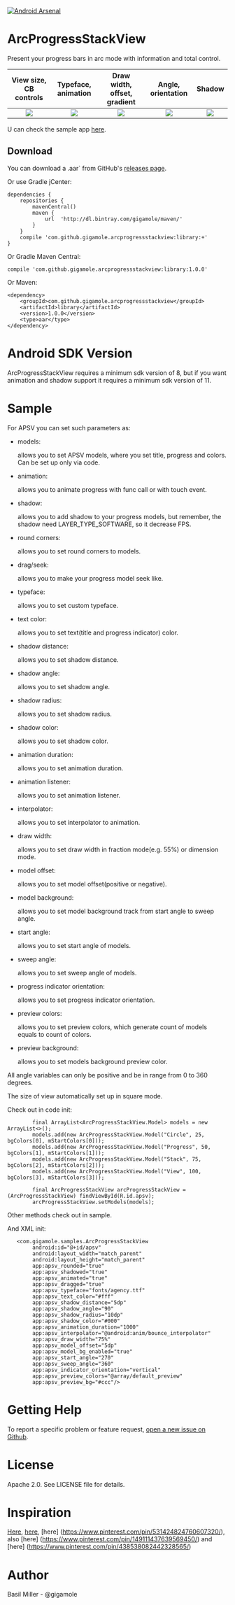 [![Android Arsenal](https://img.shields.io/badge/Android%20Arsenal-ArcProgressStackView-blue.svg?style=flat-square)](http://android-arsenal.com/details/1/3308)

ArcProgressStackView
===================
Present your progress bars in arc mode with information and total control.

View size, CB controls     |Typeface, animation     |Draw width, offset, gradient   |Angle, orientation          |Shadow
:-------------------------:|:-------------------------:|:-------------------------:|:-------------------------:|:-------------------------:
![](https://lh3.googleusercontent.com/-5wahrBgdCTw/VuwHChXS3FI/AAAAAAAACNQ/eqpqhfnN5G0l3EnETDQ_I5qu4kqQYSysA/w327-h551-no/apsv_preview_size_cb.gif)|![](https://lh4.googleusercontent.com/-c6X1XyKY1go/VuwHCkNghpI/AAAAAAAACNQ/x_xtWAytFPkNrbuEDylIGKNR8mh1jW-rg/w323-h552-no/apsv_preview_typeface_animation.gif)|![](https://lh6.googleusercontent.com/-mz_x7ViHvpQ/VuwHCrwvy-I/AAAAAAAACNQ/vShu09gRxDYv1eekjOLDeSKoHMSluph3w/w325-h552-no/apsv_preview_offset.gif)|![](https://lh6.googleusercontent.com/-iuYi_G-OGrc/VuwHCgvlRNI/AAAAAAAACNQ/LNaGspht3gYsAMJfclfF9InQBzTamHj0Q/w325-h552-no/apsv_preview_angle.gif)|![](https://lh6.googleusercontent.com/-ifOq29FoVrE/VuwHCprAWrI/AAAAAAAACNQ/wLdEYiyV2kwd2rQDQf0QSMe-amHIbhogQ/w325-h552-no/apsv_preview_shadow.gif)

U can check the sample app [here](https://github.com/GIGAMOLE/ArcProgressStackView/tree/master/app).

Download
------------

You can download a .aar` from GitHub's [releases page](https://github.com/GIGAMOLE/ArcProgressStackView/releases).

Or use Gradle jCenter:

    dependencies {
        repositories {
            mavenCentral()
            maven {
                url  'http://dl.bintray.com/gigamole/maven/'
            }
        }
        compile 'com.github.gigamole.arcprogressstackview:library:+'
    }

Or Gradle Maven Central:

    compile 'com.github.gigamole.arcprogressstackview:library:1.0.0'

Or Maven:

    <dependency>
	    <groupId>com.github.gigamole.arcprogressstackview</groupId>
	    <artifactId>library</artifactId>
	    <version>1.0.0</version>
	    <type>aar</type>
    </dependency>

Android SDK Version
=========
ArcProgressStackView requires a minimum sdk version of 8, but if you want animation and shadow support it requires a minimum sdk version of 11. 

Sample
========

For APSV you can set such parameters as:
 
 - models:
    
    allows you to set APSV models, where you set title, progress and colors. Can be set up only via code.

 - animation:
    
    allows you to animate progress with func call or with touch event.
 
 - shadow:
 
    allows you to add shadow to your progress models, but remember, the shadow need LAYER_TYPE_SOFTWARE, so it decrease FPS.
   
 - round corners:
 
    allows you to set round corners to models.
    
 - drag/seek:
    
    allows you to make your progress model seek like.

 - typeface:
    
    allows you to set custom typeface.
 
 - text color:
 
    allows you to set text(title and progress indicator) color.
 
 - shadow distance:
 
    allows you to set shadow distance.
    
 - shadow angle:
 
    allows you to set shadow angle.
 
 - shadow radius:
  
     allows you to set shadow radius.
     
 - shadow color:
  
     allows you to set shadow color.

 - animation duration:
  
     allows you to set animation duration.
     
 - animation listener:
  
     allows you to set animation listener.
     
 - interpolator:
  
     allows you to set interpolator to animation.
     
 - draw width:
  
     allows you to set draw width in fraction mode(e.g. 55%) or dimension mode.
     
 - model offset:
  
     allows you to set model offset(positive or negative).
     
 - model background:
  
     allows you to set model background track from start angle to sweep angle.
     
 - start angle:
  
     allows you to set start angle of models.
 
 - sweep angle:
  
     allows you to set sweep angle of models.
     
 - progress indicator orientation:
  
     allows you to set progress indicator orientation.
        
 - preview colors:
  
     allows you to set preview colors, which generate count of models equals to count of colors.
 
 - preview background:
    
    allows you to set models background preview color.

All angle variables can only be positive and be in range from 0 to 360 degrees.

The size of view automatically set up in square mode.

Check out in code init:

            final ArrayList<ArcProgressStackView.Model> models = new ArrayList<>();
            models.add(new ArcProgressStackView.Model("Circle", 25, bgColors[0], mStartColors[0]));
            models.add(new ArcProgressStackView.Model("Progress", 50, bgColors[1], mStartColors[1]));
            models.add(new ArcProgressStackView.Model("Stack", 75, bgColors[2], mStartColors[2]));
            models.add(new ArcProgressStackView.Model("View", 100, bgColors[3], mStartColors[3]));
            
            final ArcProgressStackView arcProgressStackView = (ArcProgressStackView) findViewById(R.id.apsv);
            arcProgressStackView.setModels(models);
            
Other methods check out in sample.

And XML init:

       <com.gigamole.samples.ArcProgressStackView
            android:id="@+id/apsv"
            android:layout_width="match_parent"
            android:layout_height="match_parent"
            app:apsv_rounded="true"
            app:apsv_shadowed="true"
            app:apsv_animated="true"
            app:apsv_dragged="true"
            app:apsv_typeface="fonts/agency.ttf"
            app:apsv_text_color="#fff"
            app:apsv_shadow_distance="5dp"
            app:apsv_shadow_angle="90"
            app:apsv_shadow_radius="10dp"
            app:apsv_shadow_color="#000"
            app:apsv_animation_duration="1000"
            app:apsv_interpolator="@android:anim/bounce_interpolator"
            app:apsv_draw_width="75%"
            app:apsv_model_offset="5dp"
            app:apsv_model_bg_enabled="true"
            app:apsv_start_angle="270"
            app:apsv_sweep_angle="360"
            app:apsv_indicator_orientation="vertical"
            app:apsv_preview_colors="@array/default_preview"
            app:apsv_preview_bg="#ccc"/>

Getting Help
======

To report a specific problem or feature request, [open a new issue on Github](https://github.com/GIGAMOLE/ArcProgressStackView/issues/new).

License
======

Apache 2.0. See LICENSE file for details.

Inspiration
======

[Here](https://www.behance.net/gallery/33128783/12-weeks-marathon-in-Sketch), [here](https://www.pinterest.com/pin/460915343094746684/), [here] (https://www.pinterest.com/pin/531424824760607320/), also [here] (https://www.pinterest.com/pin/149111437639569450/) and [here] (https://www.pinterest.com/pin/438538082442328565/)

Author
=======

Basil Miller - @gigamole